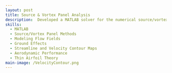 ```yaml
---
layout: post
title: Source & Vortex Panel Analysis
description:  Developed a MATLAB solver for the numerical source/vortex panel method based on equations from Anderson’s book. The source panel method approximates the flow around an object using discrete panels, while the added vortex approximates circulation, which are essential for modeling nonlinear geometries.
skills: 
  - MATLAB
  - Source/Vortex Panel Methods
  - Modeling Flow Fields
  - Ground Effects
  - Streamline and Velocity Contour Maps
  - Aerodynamic Performance
  - Thin Airfoil Theory
main-image: /VelocityContour.png 
---
```

